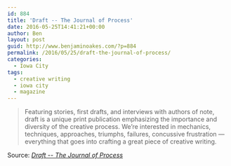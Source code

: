 ```yaml
---
id: 884
title: 'Draft -- The Journal of Process'
date: 2016-05-25T14:41:21+00:00
author: Ben
layout: post
guid: http://www.benjaminoakes.com/?p=884
permalink: /2016/05/25/draft-the-journal-of-process/
categories:
  - Iowa City
tags:
  - creative writing
  - iowa city
  - magazine
---
```

> Featuring stories, first drafts, and interviews with authors of note, draft is a unique print publication emphasizing the importance and diversity of the creative process. We’re interested in mechanics, techniques, approaches, triumphs, failures, concussive frustration — everything that goes into crafting a great piece of creative writing.

Source: _[Draft -- The Journal of Process](http://draftjournal.com/)_
